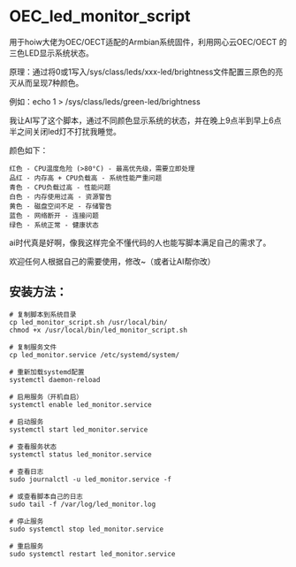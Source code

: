 # OEC_led_monitor_script
用于hoiw大佬为OEC/OECT适配的Armbian系统固件，利用网心云OEC/OECT 的三色LED显示系统状态。

原理：通过将0或1写入/sys/class/leds/xxx-led/brightness文件配置三原色的亮灭从而呈现7种颜色。

例如：echo 1 > /sys/class/leds/green-led/brightness

我让AI写了这个脚本，通过不同颜色显示系统的状态，并在晚上9点半到早上6点半之间关闭led灯不打扰我睡觉。

颜色如下：
```
红色 - CPU温度危险 (>80°C) - 最高优先级，需要立即处理
品红 - 内存高 + CPU负载高 - 系统性能严重问题
青色 - CPU负载过高 - 性能问题
白色 - 内存使用过高 - 资源警告
黄色 - 磁盘空间不足 - 存储警告
蓝色 - 网络断开 - 连接问题
绿色 - 系统正常 - 健康状态
```

ai时代真是好啊，像我这样完全不懂代码的人也能写脚本满足自己的需求了。

欢迎任何人根据自己的需要使用，修改~（或者让AI帮你改）

## 安装方法：
```
# 复制脚本到系统目录
cp led_monitor_script.sh /usr/local/bin/
chmod +x /usr/local/bin/led_monitor_script.sh

# 复制服务文件
cp led_monitor.service /etc/systemd/system/

# 重新加载systemd配置
systemctl daemon-reload

# 启用服务（开机自启）
systemctl enable led_monitor.service

# 启动服务
systemctl start led_monitor.service

# 查看服务状态
systemctl status led_monitor.service

# 查看日志
sudo journalctl -u led_monitor.service -f

# 或查看脚本自己的日志
sudo tail -f /var/log/led_monitor.log

# 停止服务
sudo systemctl stop led_monitor.service

# 重启服务
sudo systemctl restart led_monitor.service

```



